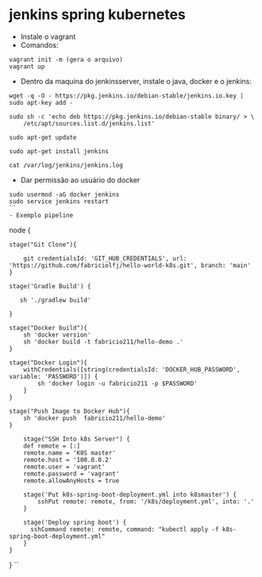 # jenkins spring kubernetes
- Instale o vagrant
- Comandos:
```
vagrant init -m (gera o arquivo)
vagrant up
```
- Dentro da maquina do jenkinsserver, instale o java, docker e o jenkins:
```
wget -q -O - https://pkg.jenkins.io/debian-stable/jenkins.io.key | sudo apt-key add -

sudo sh -c 'echo deb https://pkg.jenkins.io/debian-stable binary/ > \
    /etc/apt/sources.list.d/jenkins.list'
    
sudo apt-get update

sudo apt-get install jenkins

cat /var/log/jenkins/jenkins.log
```
- Dar permissão ao usuário do docker
```
sudo usermod -aG docker jenkins 
sudo service jenkins restart
``
- Exemplo pipeline
```
node {
    
    stage("Git Clone"){

        git credentialsId: 'GIT_HUB_CREDENTIALS', url: 'https://github.com/fabriciolfj/hello-world-k8s.git', branch: 'main'
    }
    
    stage('Gradle Build') {

       sh './gradlew build'

    }
    
    stage("Docker build"){
        sh 'docker version'
        sh 'docker build -t fabricio211/hello-demo .'
    }
    
    stage("Docker Login"){
        withCredentials([string(credentialsId: 'DOCKER_HUB_PASSWORD', variable: 'PASSWORD')]) {
            sh 'docker login -u fabricio211 -p $PASSWORD'
        }
    }
    
    stage("Push Image to Docker Hub"){
        sh 'docker push  fabricio211/hello-demo'
    }
    
        stage("SSH Into k8s Server") {
        def remote = [:]
        remote.name = 'K8S master'
        remote.host = '100.0.0.2'
        remote.user = 'vagrant'
        remote.password = 'vagrant'
        remote.allowAnyHosts = true

        stage('Put k8s-spring-boot-deployment.yml into k8smaster') {
            sshPut remote: remote, from: '/k8s/deployment.yml', into: '.'
        }

        stage('Deploy spring boot') {
          sshCommand remote: remote, command: "kubectl apply -f k8s-spring-boot-deployment.yml"
        }
    }
}
``
